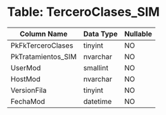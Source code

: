# Table: TerceroClases_SIM

| Column Name | Data Type | Nullable |
|-------------|-----------|----------|
| PkFkTerceroClases | tinyint | NO |
| PkTratamientos_SIM | nvarchar | NO |
| UserMod | smallint | NO |
| HostMod | nvarchar | NO |
| VersionFila | tinyint | NO |
| FechaMod | datetime | NO |
